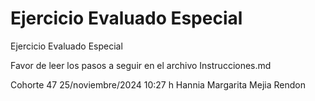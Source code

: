 # Ejercicio Evaluado Especial

Ejercicio Evaluado Especial

Favor de leer los pasos a seguir en el archivo Instrucciones.md

Cohorte 47
25/noviembre/2024
10:27 h
Hannia Margarita Mejia Rendon